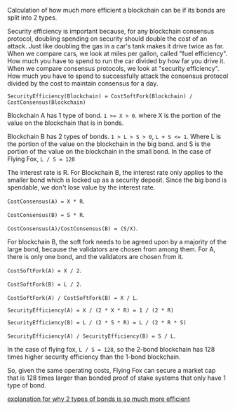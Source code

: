 Calculation of how much more efficient a blockchain can be if its bonds are split into 2 types.

Security efficiency is important because, for any blockchain consensus protocol, doubling spending on security should double the cost of an attack. Just like doubling the gas in a car's tank makes it drive twice as far.
When we compare cars, we look at miles per gallon, called "fuel efficiency". How much you have to spend to run the car divided by how far you drive it.
When we compare consensus protocols, we look at "security efficiency". How much you have to spend to successfully attack the consensus protocol divided by the cost to maintain consensus for a day.

`SecurityEfficiency(Blockchain) = CostSoftFork(Blockchain) / CostConsensus(Blockchain)`

Blockchain A has 1 type of bond. `1 >= X > 0`.
where X is the portion of the value on the blockchain that is in bonds.

Blockchain B has 2 types of bonds. `1 > L > S > 0`, `L + S <= 1`.
Where L is the portion of the value on the blockchain in the big bond.
and S is the portion of the value on the blockchain in the small bond.
In the case of Flying Fox, `L / S = 128`

The interest rate is R. For Blockchain B, the interest rate only applies to the smaller bond which is locked up as a security deposit. Since the big bond is spendable, we don't lose value by the interest rate.

`CostConsensus(A) = X * R`.

`CostConsensus(B) = S * R`.

`CostConsensus(A)/CostConsensus(B) = (S/X)`.

For blockchain B, the soft fork needs to be agreed upon by a majority of the large bond, because the validators are chosen from among them. For A, there is only one bond, and the validators are chosen from it.

`CostSoftFork(A) = X / 2`.

`CostSoftFork(B) = L / 2`.

`CostSoftFork(A) / CostSoftFork(B) = X / L`.


`SecurityEfficiency(A) = X / (2 * X * R) = 1 / (2 * R)`

`SecurityEfficiency(B) = L / (2 * S * R) = L / (2 * R * S)`

`SecurityEfficiency(A) / SecurityEfficiency(B) = S / L`.


In the case of flying fox, `L / S = 128`, so the 2-bond blockchain has 128 times higher security efficiency than the 1-bond blockchain.

So, given the same operating costs, Flying Fox can secure a market cap that is 128 times larger than bonded proof of stake systems that only have 1 type of bond.

[explanation for why 2 types of bonds is so much more efficient](2_types_of_bonds.md)

